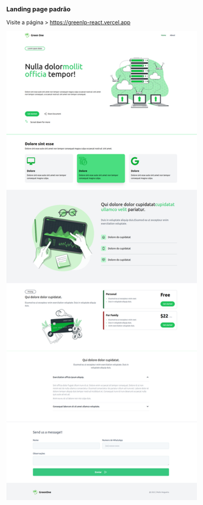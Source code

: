 ### Landing page padrão

Visite a página > <a href="https://greenlp-react.vercel.app/">https://greenlp-react.vercel.app</a>

<p>
  <img src="./src/assets/greenlp.png" width="500" title="hover text">
</p>

